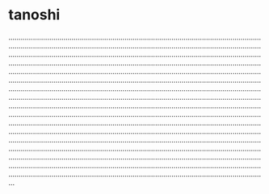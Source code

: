 # tanoshi
...............................................................................................................................................................................................................................................................................................................................................................................................................................................................................................................................................................................................................................................................................................................................................................................................................................................................................................................................................................................................................................................................................................................................................................................................................................................................................................................................................................................................................................................................................................................................................................................................................................................................................................................................................................................................................................................................................................................................................................................................................................................................................................................................................................................................